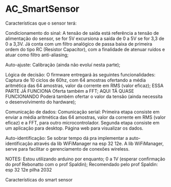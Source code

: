 # AC_SmartSensor

Características que o sensor terá:

Condicionamento do sinal:  A tensão de saída está referência a tensão de alimentação do sensor, se for 5V excursiona a saída de 0 a 5V se for 3,3 de 0 a 3,3V. Já conta com um filtro analógico de passa baixa de primeira ordem do tipo RC (Resistor Capacitor), com a finalidade de atenuar ruídos e atuar como filtro anti-aliasing;

Auto-ajuste: Calibração (ainda não evoluí nesta parte);

Lógica de decisão: O firmware entregará às seguintes funcionalidades:
Captura de 10 ciclos de 60hz, com 64 amostras ofertando a média aritmética das 64 amostras, valor da corrente em RMS (valor eficaz);  ESSA PARTE JÁ FUNCIONA
Oferta também a FFT; AQUI TÁ QUASE FUNCIONANDO
Poderá também ofertar o valor da tensão (ainda necessita o desenvolvimento do hardware);

Comunicação de dados: Comunicação serial:
Primeira etapa consiste em enviar a média aritmética das 64 amostras, valor da corrente em RMS (valor eficaz) e a FFT, para outro microcontrolador.
Segunda etapa consiste em um aplicação para desktop. Página web para visualizar os dados.

Auto-identificação: Se sobrar tempo dá pra implementar a auto-identificação através da lib WiFiManager na esp 32 12e. A lib WiFiManager, serve para facilitar o gerenciamento de conexões wireless.


NOTES:
Estou utilizando arduino por enquanto;
0 a 1V (esperar confirmação do prof Rebonatto com o prof Spaldin);
Recomendado pelo prof Spaldin:
esp 32 12e
pilha 2032

Características do smart sensor



